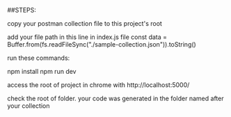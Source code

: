 ##STEPS:

copy your postman collection file to this project's root

add your file path in this line in index.js file
const data = Buffer.from(fs.readFileSync("./sample-collection.json")).toString()

run these commands:

npm install
npm run dev

access the root of project in chrome with http://localhost:5000/

check the root of folder. your code was generated in the folder named after your collection
